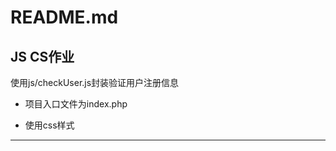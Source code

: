﻿# README.md


## JS CS作业

使用js/checkUser.js封装验证用户注册信息

 - 项目入口文件为index.php
 
 - 使用css样式


---



 





